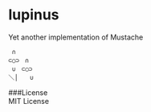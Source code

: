 # lupinus  
Yet another implementation of Mustache  

     ∩
    ⊂○⊃　∩
     ∪　⊂○⊃
    ＼│　　∪

###License  
MIT License  
